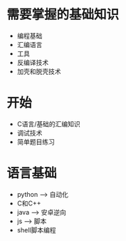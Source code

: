 # 需要掌握的基础知识

- 编程基础
- 汇编语言
- 工具
- 反编译技术
- 加壳和脱壳技术

# 开始

- C语言/基础的汇编知识
- 调试技术
- 简单题目练习

# 语言基础

- python --> 自动化
- C和C++
- java --> 安卓逆向
- js --> 脚本
- shell脚本编程


